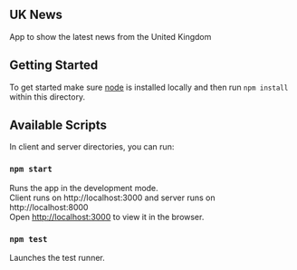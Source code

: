 ## UK News

App to show the latest news from the United Kingdom

## Getting Started

To get started make sure [node](https://nodejs.org/en/download/) is installed locally and then run `npm install` within this directory.

## Available Scripts

In client and server directories, you can run:

### `npm start`

Runs the app in the development mode.<br />
Client runs on http://localhost:3000 and server runs on http://localhost:8000<br />
Open [http://localhost:3000](http://localhost:3000) to view it in the browser.<br />

### `npm test`

Launches the test runner.